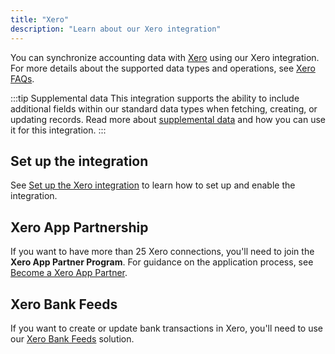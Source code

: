 ```yaml
---
title: "Xero"
description: "Learn about our Xero integration"
---
```


You can synchronize accounting data with [Xero](http://www.xero.com) using our Xero integration. For more details about the supported data types and operations, see [Xero FAQs](/integrations/accounting/xero/xero-faq).

:::tip Supplemental data
This integration supports the ability to include additional fields within our standard data types when fetching, creating, or updating records. Read more about [supplemental data](/using-the-api/supplemental-data/overview) and how you can use it for this integration.
:::

## Set up the integration

See [Set up the Xero integration](/integrations/accounting/xero/accounting-xero-setup) to learn how to set up and enable the integration.

## Xero App Partnership

If you want to have more than 25 Xero connections, you'll need to join the **Xero App Partner Program**. For guidance on the application process, see [Become a Xero App Partner](/integrations/accounting/xero/xero-app-partner-program).

## Xero Bank Feeds

If you want to create or update bank transactions in Xero, you'll need to use our [Xero Bank Feeds](/integrations/bank-feeds/xero-bank-feeds/) solution.